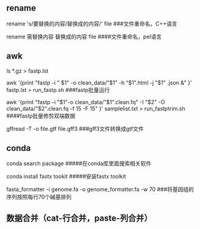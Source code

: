 ## rename
rename 's/要替换的内容/替换成的内容/' file    ###文件重命名，C++语言

rename 需替换内容 替换成的内容 file          ####文件重命名，pel语言

## awk
ls *.gz > fastp.lst

awk '{print "fastp -i " $1" -o clean_data/"$1" -h “$1".html -j "$1" .json &" }' fastp.lst > run_fastp.sh  ###fastp批量运行

awk '{print "fastp -i "$1"-o clean_data/"$1".clean.fq" -I "$2" -O clean_data/"$2".clean.fq -f 15 -F 15" }' samplelist.txt > run_fastptrim.sh  ####fastp批量修剪双端数据


gffread -T -o file.gtf file.gff3    ###gff3文件转换成gtf文件



## conda

conda search package             #####在conda库里面搜索相关软件

conda install fastx tookit      #####安装fastx toolkit

fasta_formatter -i genome.fa -o genome_formatter.fa -w 70    ###将基因组的序列按照每行70个碱基排列

## 数据合并（cat-行合并，paste-列合并）









